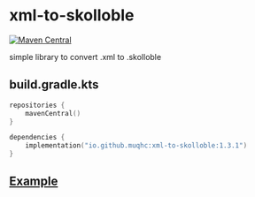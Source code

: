 # xml-to-skolloble
[![Maven Central](https://img.shields.io/maven-central/v/io.github.muqhc/xml-to-skolloble.svg?label=Maven%20Central)](https://search.maven.org/search?q=g:%22io.github.muqhc%22%20AND%20a:%22xml-to-skolloble%22)

simple library to convert .xml to .skolloble

## build.gradle.kts
```kotlin
repositories {
    mavenCentral()
}

dependencies {
    implementation("io.github.muqhc:xml-to-skolloble:1.3.1")
}
```

## [Example](src/test/kotlin/Test.kt)
